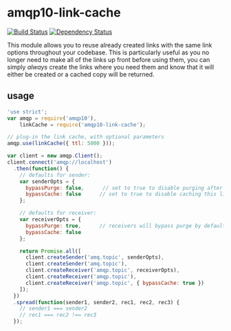 # amqp10-link-cache
[![Build Status](https://travis-ci.org/mbroadst/amqp10-link-cache.svg)](https://travis-ci.org/mbroadst/amqp10-link-cache)
[![Dependency Status](https://david-dm.org/mbroadst/amqp10-link-cache.svg)](https://david-dm.org/mbroadst/amqp10-link-cache.svg)

This module allows you to reuse already created links with the same link
options throughout your codebase. This is particularly useful as you no longer
need to make all of the links up front before using them, you can simply
_always_ create the links where you need them and know that it will either be
created or a cached copy will be returned.

## usage
```javascript
'use strict';
var amqp = require('amqp10'),
    linkCache = require('amqp10-link-cache');

// plug-in the link cache, with optional parameters
amqp.use(linkCache({ ttl: 5000 }));

var client = new amqp.Client();
client.connect('amqp://localhost')
  .then(function() {
    // defaults for sender:
    var senderOpts = {
      bypassPurge: false,      // set to true to disable purging after ttl
      bypassCache: false      // set to true to disable caching this link
    };

    // defaults for receiver:
    var receiverOpts = {
      bypassPurge: true,      // receivers will bypass purge by default
      bypassCache: false
    };

    return Promise.all([
      client.createSender('amq.topic', senderOpts),
      client.createSender('amq.topic'),
      client.createReceiver('amqp.topic', receiverOpts),
      client.createReceiver('amqp.topic'),
      client.createReceiver('amqp.topic', { bypassCache: true })
    ]);
  })
  .spread(function(sender1, sender2, rec1, rec2, rec3) {
    // sender1 === sender2
    // rec1 === rec2 !== rec3
  });
```
